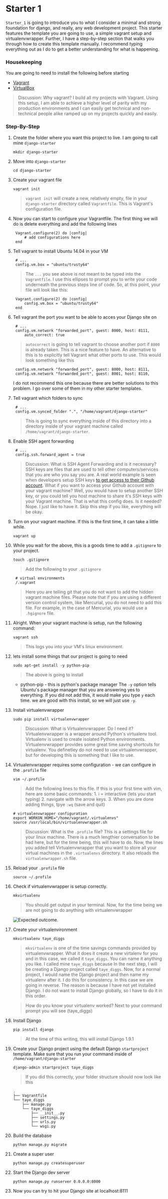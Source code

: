 # Starter 1

`Starter_1` is going to introduce you to what I consider a minimal and strong foundation for django, and really, any web development project.  This starter features the template you are going to use, a simple vagrant setup and virtualenvwrapper.  Further, I have a step-by-step section that walks you through how to create this template manually.  I recommend typing everything out as I do to get a better understanding for what is happening.

### Housekeeping

You are going to need to install the following before starting

*  <a href="https://www.vagrantup.com/downloads.html" target="_blank">Vagrant</a>
*  <a href="https://www.virtualbox.org/" target="_blank">VirtualBox</a>

> Discussion:  Why vagrant?  I build all my projects with Vagrant.  Using this setup, I am able to achieve a higher level of parity with my production environments and I can easily get technical and non-technical people alike ramped up on my projects quickly and easily.

### Step-By-Step

1. Create the folder where you want this project to live.  I am going to call mine `django-starter`

    `mkdir django-starter`

2. Move into `django-starter` 

    `cd django-starter`

3. Create your vagrant file

    `vagrant init`

    > `vagrant init` will create a new, relatively empty, file in your `django-starter` directory called `Vagrantfile`.  This is Vagrant's configuration file.

4. Now you can start to configure your Vagrantfile.  The first thing we will do is delete everything and add the following lines

        Vagrant.configure(2) do |config|
            # add configurations here
        end

5. Tell vagrant to install Ubuntu 14.04 in your VM

        # ...
        config.vm.box = "ubuntu/trusty64"

    > The `...` you see above is not meant to be typed into the `Vagrantfile`.  I use this ellipses to prompt you to write your code underneath the previous steps line of code.  So, at this point, your file will look like this:
        
        Vagrant.configure(2) do |config|
            config.vm.box = "ubuntu/trusty64"
        end

6. Tell vagrant the port you want to be able to acces your Django site on
    
        # ...
        config.vm.network "forwarded_port", guest: 8000, host: 8111,
            auto_correct: true

    > `autocorrect` is going to tell vagrant to choose another port if `8000` is already taken. This is a nice feature to have.  An alternative to this is to explicitly tell Vagrant what other ports to use.  This would look something like this
        
        config.vm.network "forwarded_port", guest: 8000, host: 8111,
        config.vm.network "forwarded_port", guest: 8001, host: 8110,

    I do not recommend this one because there are better solutions to this problem.  I go over some of them in my other starter templates.

7. Tell vagrant which folders to sync

        # ...
        config.vm.synced_folder ".", "/home/vagrant/django-starter"

    > This is going to sync everything inside of this directory into a 
    directory inside of your vagrant machine called `/home/vagrant/django-starter`.  

8. Enable SSH agent forwarding
        
        # ...
        config.ssh.forward_agent = true

    > Discussion:  What is SSH Agent Forwarding and is it necessary?  SSH keys are files that are used to tell other computers/services that you are who you say you are.  A real world example is seen when developers setup SSH keys <a href="https://help.github.com/articles/generating-an-ssh-key/" target="_blank">to get access to their Github account</a>.  What if you want to access your Github account with your vagrant machine?  Well, you would have to setup another SSH key, or you could tell you host machine to share it's SSH keys with your Vagrant machine.  That is what this config does.  Is it needed?  Nope.  I just like to have it.  Skip this step if you like, everything will be okay. 

9. Turn on your vagrant machine.  If this is the first time, it can take a little while.

    `vagrant up`    

9. While you wait for the above, this is a goods time to add a `.gitignore` to your project.

    `touch .gitignore`

    > Add the following to your `.gitignore`
        
        # virtual environments
        /.vagrant

    > Here you are telling git that you do not want to add the hidden vagrant machine files.  Please note that if you are using a different version control system, like Mercurial, you do not need to add this file.  For example, in the case of Mercurial, you would use a `.hgignore` file.  

10. Alright.  When your vagrant machine is setup, run the following command:

    `vagrant ssh`


    > This logs you into your VM's linux environment.

11. lets install some things that our project is going to need

    `sudo apt-get install -y python-pip`


    > The above is going to install 
    * python-pip - this is python's package manager
    The `-y` option tells Ubuntu's package manager that you are answering yes to everything.  If you did not add this, it would make you type `y` each time.  we are good with this install, so we will just use `-y`.

12. Install virtualenvwrapper

    `sudo pip install virtualenvwrapper`

    > Discussion:  What is Virtualenvwrapper.  Do I need it?  Virtualenvwrapper is a wrapper around Python's virtualenv tool.  Virtualenv is used to create isolated Python environments.  Virtualenvwrapper provides some great time saving shortcuts for virtualenv.  You definetley do not need to use virtualenvwrapper, but for developing this is something that I like to use.

13. Virtualenvwrapper requires some configuration - we can configure in the `.profile` file

    `vim ~/.profile`

    > Add the following lines to this file.  If this is your first time with vim, here are some basic commands:  1. i = interactive (lets you start typing) 2. navigate with the arrow keys. 3. When you are done adding things, tpye `:wq` (save and quit)

        # virtualenvwrapper configuration
        export WORKON_HOME="/home/vagrant/.virtualenvs"
        source /usr/local/bin/virtualenvwrapper.sh

    > Discussion:  What is the `.profile` file?  This is a settings file for your linux machine.  There is a much lengthier conversation to be had here, but for the time being, this will have to do.  Now, the lines you added tell Virtualenvwrapper that you want to store all your virtual machines in the `.virtualenvs` directory.  It also reloads the `virtualenwrapper.sh` file. 

14. Reload your `.profile` file

    `source ~/.profile`

15. Check if virtualenvwrapper is setup correctly.

    `mkvirtualenv`

    > You should get output in your terminal.  Now, for the time being we are not going to do anything with virtualenvwrapper
    
    ![Expected outcome](../resources/images/virtualenvcheck.png). 

16. Create your virtualenvironment

    `mkvirtualenv taye_diggs`

    > `mkvirtualenv` is one of the time savings commands provided by virtualenvwrapper.  What it does it create a new virtalenv for you and in this case, we called it `taye_diggs`.  You can name it anything you like.  I called mine `taye_diggs` because In the next step, I will be creating a Django project called `taye_diggs`.  Now, for a normal project, I would name the Django project and then name my virtualenv after it.  I do this for consistency.  In this case we are going in reverse.  The reason is because I have not yet installed Django.  I do not want to install Django globally, so I have to do it in this order.
    
    > How do you know your virtualenv worked?  Next to your command prompt you will see (taye_diggs)

17. Install Django

    `pip install django`

    > At the time of this writing, this will install Django 1.9.1

18. Create your Django project using the default Django `startproject` template.  Make sure that you run your command inside of `/home/vagrant/django-starter`

    `django-admin startproject taye_diggs`

    > If you did this correctly, your folder structure should now look like this

        .
        ├── Vagrantfile
        └── taye_diggs
            ├── manage.py
            └── taye_diggs
                ├── __init__.py
                ├── settings.py
                ├── urls.py
                └── wsgi.py

19. Build the database

    `python manage.py migrate`

20. Create a super user

    `python manage.py createsuperuser`

21. Start the Django dev server

    `python manage.py runserver 0.0.0.0:8000`

22. Now you can try to hit your Django site at localhost:8111








